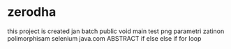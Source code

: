 # zerodha
this project is created jan batch
public void main
test png
parametri zatinon 
polimorphisam
selenium
java.com
ABSTRACT
if else else if 
for loop

